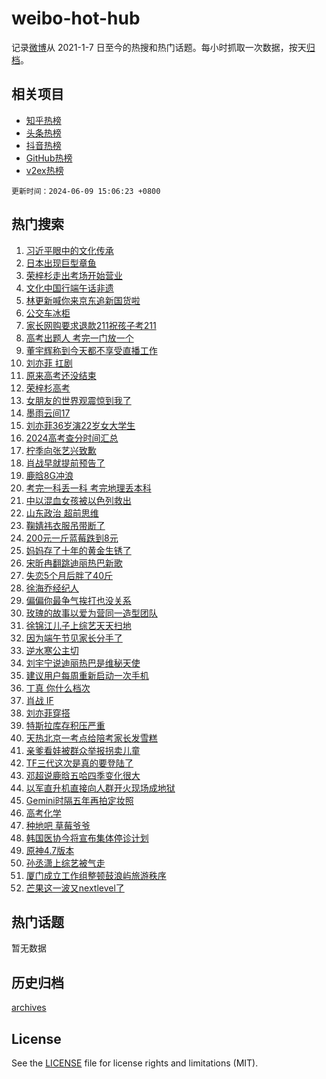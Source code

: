 # weibo-hot-hub

记录[微博](https://www.weibo.com)从 2021-1-7 日至今的热搜和热门话题。每小时抓取一次数据，按天[归档](archives)。

## 相关项目

- [知乎热榜](https://github.com/lonnyzhang423/zhihu-hot-hub)
- [头条热榜](https://github.com/lonnyzhang423/toutiao-hot-hub)
- [抖音热榜](https://github.com/lonnyzhang423/douyin-hot-hub)
- [GitHub热榜](https://github.com/lonnyzhang423/github-hot-hub)
- [v2ex热榜](https://github.com/lonnyzhang423/v2ex-hot-hub)


`更新时间：2024-06-09 15:06:23 +0800`

## 热门搜索

1. [习近平眼中的文化传承](https://m.weibo.cn/search?containerid=100103type%3D1%26t%3D10%26q%3D%23%E4%B9%A0%E8%BF%91%E5%B9%B3%E7%9C%BC%E4%B8%AD%E7%9A%84%E6%96%87%E5%8C%96%E4%BC%A0%E6%89%BF%23&stream_entry_id=51&isnewpage=1&extparam=seat%3D1%26filter_type%3Drealtimehot%26cate%3D10103%26q%3D%2523%25E4%25B9%25A0%25E8%25BF%2591%25E5%25B9%25B3%25E7%259C%25BC%25E4%25B8%25AD%25E7%259A%2584%25E6%2596%2587%25E5%258C%2596%25E4%25BC%25A0%25E6%2589%25BF%2523%26pos%3D0%26dgr%3D0%26stream_entry_id%3D51%26c_type%3D51%26display_time%3D1717916782%26pre_seqid%3D171791678213402281091)
1. [日本出现巨型章鱼](https://m.weibo.cn/search?containerid=100103type%3D1%26t%3D10%26q%3D%23%E6%97%A5%E6%9C%AC%E5%87%BA%E7%8E%B0%E5%B7%A8%E5%9E%8B%E7%AB%A0%E9%B1%BC%23&stream_entry_id=31&isnewpage=1&extparam=seat%3D1%26flag%3D2%26filter_type%3Drealtimehot%26lcate%3D5001%26c_type%3D31%26pos%3D0%26cate%3D5001%26q%3D%2523%25E6%2597%25A5%25E6%259C%25AC%25E5%2587%25BA%25E7%258E%25B0%25E5%25B7%25A8%25E5%259E%258B%25E7%25AB%25A0%25E9%25B1%25BC%2523%26dgr%3D0%26stream_entry_id%3D31%26band_rank%3D1%26realpos%3D1%26display_time%3D1717916782%26pre_seqid%3D171791678213402281091)
1. [荣梓杉走出考场开始营业](https://m.weibo.cn/search?containerid=100103type%3D1%26t%3D10%26q%3D%23%E8%8D%A3%E6%A2%93%E6%9D%89%E8%B5%B0%E5%87%BA%E8%80%83%E5%9C%BA%E5%BC%80%E5%A7%8B%E8%90%A5%E4%B8%9A%23&stream_entry_id=31&isnewpage=1&extparam=seat%3D1%26flag%3D1%26filter_type%3Drealtimehot%26lcate%3D5001%26c_type%3D31%26pos%3D1%26cate%3D5001%26q%3D%2523%25E8%258D%25A3%25E6%25A2%2593%25E6%259D%2589%25E8%25B5%25B0%25E5%2587%25BA%25E8%2580%2583%25E5%259C%25BA%25E5%25BC%2580%25E5%25A7%258B%25E8%2590%25A5%25E4%25B8%259A%2523%26dgr%3D0%26stream_entry_id%3D31%26band_rank%3D2%26realpos%3D2%26display_time%3D1717916782%26pre_seqid%3D171791678213402281091)
1. [文化中国行端午话非遗](https://m.weibo.cn/search?containerid=100103type%3D1%26t%3D10%26q%3D%23%E6%96%87%E5%8C%96%E4%B8%AD%E5%9B%BD%E8%A1%8C%E7%AB%AF%E5%8D%88%E8%AF%9D%E9%9D%9E%E9%81%97%23&stream_entry_id=31&isnewpage=1&extparam=seat%3D1%26flag%3D0%26filter_type%3Drealtimehot%26lcate%3D5001%26c_type%3D31%26pos%3D2%26cate%3D5001%26q%3D%2523%25E6%2596%2587%25E5%258C%2596%25E4%25B8%25AD%25E5%259B%25BD%25E8%25A1%258C%25E7%25AB%25AF%25E5%258D%2588%25E8%25AF%259D%25E9%259D%259E%25E9%2581%2597%2523%26dgr%3D0%26stream_entry_id%3D31%26band_rank%3D3%26realpos%3D3%26display_time%3D1717916782%26pre_seqid%3D171791678213402281091)
1. [林更新喊你来京东追新国货啦](https://m.weibo.cn/search?containerid=100103type%3D1%26t%3D10%26q%3D%23%E6%9E%97%E6%9B%B4%E6%96%B0%E5%96%8A%E4%BD%A0%E6%9D%A5%E4%BA%AC%E4%B8%9C%E8%BF%BD%E6%96%B0%E5%9B%BD%E8%B4%A7%E5%95%A6%23&stream_entry_id=31&isnewpage=1&extparam=seat%3D1%26is_ad_pos%3D1%26adid%3D241183%26lcate%3D5001%26c_type%3D31%26filter_type%3Drealtimehot%26stream_entry_id%3D31%26cate%3D5001%26q%3D%2523%25E6%259E%2597%25E6%259B%25B4%25E6%2596%25B0%25E5%2596%258A%25E4%25BD%25A0%25E6%259D%25A5%25E4%25BA%25AC%25E4%25B8%259C%25E8%25BF%25BD%25E6%2596%25B0%25E5%259B%25BD%25E8%25B4%25A7%25E5%2595%25A6%2523%26dgr%3D0%26topic_ad%3D1%26band_rank%3D4%26pos%3D3%26display_time%3D1717916782%26pre_seqid%3D171791678213402281091)
1. [公交车冰柜](https://m.weibo.cn/search?containerid=100103type%3D1%26t%3D10%26q%3D%23%E5%85%AC%E4%BA%A4%E8%BD%A6%E5%86%B0%E6%9F%9C%23&stream_entry_id=31&isnewpage=1&extparam=seat%3D1%26flag%3D1%26filter_type%3Drealtimehot%26lcate%3D5001%26c_type%3D31%26pos%3D4%26cate%3D5001%26q%3D%2523%25E5%2585%25AC%25E4%25BA%25A4%25E8%25BD%25A6%25E5%2586%25B0%25E6%259F%259C%2523%26dgr%3D0%26stream_entry_id%3D31%26band_rank%3D4%26realpos%3D4%26display_time%3D1717916782%26pre_seqid%3D171791678213402281091)
1. [家长网购要求退款211祝孩子考211](https://m.weibo.cn/search?containerid=100103type%3D1%26t%3D10%26q%3D%23%E5%AE%B6%E9%95%BF%E7%BD%91%E8%B4%AD%E8%A6%81%E6%B1%82%E9%80%80%E6%AC%BE211%E7%A5%9D%E5%AD%A9%E5%AD%90%E8%80%83211%23&stream_entry_id=31&isnewpage=1&extparam=seat%3D1%26flag%3D2%26filter_type%3Drealtimehot%26lcate%3D5001%26c_type%3D31%26pos%3D5%26cate%3D5001%26q%3D%2523%25E5%25AE%25B6%25E9%2595%25BF%25E7%25BD%2591%25E8%25B4%25AD%25E8%25A6%2581%25E6%25B1%2582%25E9%2580%2580%25E6%25AC%25BE211%25E7%25A5%259D%25E5%25AD%25A9%25E5%25AD%2590%25E8%2580%2583211%2523%26dgr%3D0%26stream_entry_id%3D31%26band_rank%3D5%26realpos%3D5%26display_time%3D1717916782%26pre_seqid%3D171791678213402281091)
1. [高考出题人 考完一门放一个](https://m.weibo.cn/search?containerid=100103type%3D1%26t%3D10%26q%3D%E9%AB%98%E8%80%83%E5%87%BA%E9%A2%98%E4%BA%BA+%E8%80%83%E5%AE%8C%E4%B8%80%E9%97%A8%E6%94%BE%E4%B8%80%E4%B8%AA&stream_entry_id=31&isnewpage=1&extparam=seat%3D1%26flag%3D1%26filter_type%3Drealtimehot%26lcate%3D5001%26c_type%3D31%26pos%3D6%26cate%3D5001%26q%3D%25E9%25AB%2598%25E8%2580%2583%25E5%2587%25BA%25E9%25A2%2598%25E4%25BA%25BA%2520%25E8%2580%2583%25E5%25AE%258C%25E4%25B8%2580%25E9%2597%25A8%25E6%2594%25BE%25E4%25B8%2580%25E4%25B8%25AA%26dgr%3D0%26stream_entry_id%3D31%26band_rank%3D6%26realpos%3D6%26display_time%3D1717916782%26pre_seqid%3D171791678213402281091)
1. [董宇辉称到今天都不享受直播工作](https://m.weibo.cn/search?containerid=100103type%3D1%26t%3D10%26q%3D%23%E8%91%A3%E5%AE%87%E8%BE%89%E7%A7%B0%E5%88%B0%E4%BB%8A%E5%A4%A9%E9%83%BD%E4%B8%8D%E4%BA%AB%E5%8F%97%E7%9B%B4%E6%92%AD%E5%B7%A5%E4%BD%9C%23&stream_entry_id=31&isnewpage=1&extparam=seat%3D1%26flag%3D1%26filter_type%3Drealtimehot%26lcate%3D5001%26c_type%3D31%26pos%3D7%26cate%3D5001%26q%3D%2523%25E8%2591%25A3%25E5%25AE%2587%25E8%25BE%2589%25E7%25A7%25B0%25E5%2588%25B0%25E4%25BB%258A%25E5%25A4%25A9%25E9%2583%25BD%25E4%25B8%258D%25E4%25BA%25AB%25E5%258F%2597%25E7%259B%25B4%25E6%2592%25AD%25E5%25B7%25A5%25E4%25BD%259C%2523%26dgr%3D0%26stream_entry_id%3D31%26band_rank%3D7%26realpos%3D7%26display_time%3D1717916782%26pre_seqid%3D171791678213402281091)
1. [刘亦菲 扛剧](https://m.weibo.cn/search?containerid=100103type%3D1%26t%3D10%26q%3D%E5%88%98%E4%BA%A6%E8%8F%B2+%E6%89%9B%E5%89%A7&stream_entry_id=31&isnewpage=1&extparam=seat%3D1%26flag%3D0%26filter_type%3Drealtimehot%26lcate%3D5001%26c_type%3D31%26pos%3D8%26cate%3D5001%26q%3D%25E5%2588%2598%25E4%25BA%25A6%25E8%258F%25B2%2520%25E6%2589%259B%25E5%2589%25A7%26dgr%3D0%26stream_entry_id%3D31%26band_rank%3D8%26realpos%3D8%26display_time%3D1717916782%26pre_seqid%3D171791678213402281091)
1. [原来高考还没结束](https://m.weibo.cn/search?containerid=100103type%3D1%26t%3D10%26q%3D%23%E5%8E%9F%E6%9D%A5%E9%AB%98%E8%80%83%E8%BF%98%E6%B2%A1%E7%BB%93%E6%9D%9F%23&stream_entry_id=31&isnewpage=1&extparam=seat%3D1%26flag%3D0%26filter_type%3Drealtimehot%26lcate%3D5001%26c_type%3D31%26pos%3D9%26cate%3D5001%26q%3D%2523%25E5%258E%259F%25E6%259D%25A5%25E9%25AB%2598%25E8%2580%2583%25E8%25BF%2598%25E6%25B2%25A1%25E7%25BB%2593%25E6%259D%259F%2523%26dgr%3D0%26stream_entry_id%3D31%26band_rank%3D9%26realpos%3D9%26display_time%3D1717916782%26pre_seqid%3D171791678213402281091)
1. [荣梓杉高考](https://m.weibo.cn/search?containerid=100103type%3D1%26t%3D10%26q%3D%E8%8D%A3%E6%A2%93%E6%9D%89%E9%AB%98%E8%80%83&stream_entry_id=31&isnewpage=1&extparam=seat%3D1%26flag%3D1%26filter_type%3Drealtimehot%26lcate%3D5001%26c_type%3D31%26pos%3D10%26cate%3D5001%26q%3D%25E8%258D%25A3%25E6%25A2%2593%25E6%259D%2589%25E9%25AB%2598%25E8%2580%2583%26dgr%3D0%26stream_entry_id%3D31%26band_rank%3D10%26realpos%3D10%26display_time%3D1717916782%26pre_seqid%3D171791678213402281091)
1. [女朋友的世界观震惊到我了](https://m.weibo.cn/search?containerid=100103type%3D1%26t%3D10%26q%3D%E5%A5%B3%E6%9C%8B%E5%8F%8B%E7%9A%84%E4%B8%96%E7%95%8C%E8%A7%82%E9%9C%87%E6%83%8A%E5%88%B0%E6%88%91%E4%BA%86&stream_entry_id=31&isnewpage=1&extparam=seat%3D1%26flag%3D0%26filter_type%3Drealtimehot%26lcate%3D5001%26c_type%3D31%26pos%3D11%26cate%3D5001%26q%3D%25E5%25A5%25B3%25E6%259C%258B%25E5%258F%258B%25E7%259A%2584%25E4%25B8%2596%25E7%2595%258C%25E8%25A7%2582%25E9%259C%2587%25E6%2583%258A%25E5%2588%25B0%25E6%2588%2591%25E4%25BA%2586%26dgr%3D0%26stream_entry_id%3D31%26band_rank%3D11%26realpos%3D11%26display_time%3D1717916782%26pre_seqid%3D171791678213402281091)
1. [墨雨云间17](https://m.weibo.cn/search?containerid=100103type%3D1%26t%3D10%26q%3D%E5%A2%A8%E9%9B%A8%E4%BA%91%E9%97%B417&stream_entry_id=31&isnewpage=1&extparam=seat%3D1%26flag%3D2%26filter_type%3Drealtimehot%26lcate%3D5001%26c_type%3D31%26pos%3D12%26cate%3D5001%26q%3D%25E5%25A2%25A8%25E9%259B%25A8%25E4%25BA%2591%25E9%2597%25B417%26dgr%3D0%26stream_entry_id%3D31%26band_rank%3D12%26realpos%3D12%26display_time%3D1717916782%26pre_seqid%3D171791678213402281091)
1. [刘亦菲36岁演22岁女大学生](https://m.weibo.cn/search?containerid=100103type%3D1%26t%3D10%26q%3D%23%E5%88%98%E4%BA%A6%E8%8F%B236%E5%B2%81%E6%BC%9422%E5%B2%81%E5%A5%B3%E5%A4%A7%E5%AD%A6%E7%94%9F%23&stream_entry_id=31&isnewpage=1&extparam=seat%3D1%26flag%3D2%26filter_type%3Drealtimehot%26lcate%3D5001%26c_type%3D31%26pos%3D13%26cate%3D5001%26q%3D%2523%25E5%2588%2598%25E4%25BA%25A6%25E8%258F%25B236%25E5%25B2%2581%25E6%25BC%259422%25E5%25B2%2581%25E5%25A5%25B3%25E5%25A4%25A7%25E5%25AD%25A6%25E7%2594%259F%2523%26dgr%3D0%26stream_entry_id%3D31%26band_rank%3D13%26realpos%3D13%26display_time%3D1717916782%26pre_seqid%3D171791678213402281091)
1. [2024高考查分时间汇总](https://m.weibo.cn/search?containerid=100103type%3D1%26t%3D10%26q%3D%232024%E9%AB%98%E8%80%83%E6%9F%A5%E5%88%86%E6%97%B6%E9%97%B4%E6%B1%87%E6%80%BB%23&stream_entry_id=31&isnewpage=1&extparam=seat%3D1%26flag%3D1%26filter_type%3Drealtimehot%26lcate%3D5001%26c_type%3D31%26pos%3D14%26cate%3D5001%26q%3D%25232024%25E9%25AB%2598%25E8%2580%2583%25E6%259F%25A5%25E5%2588%2586%25E6%2597%25B6%25E9%2597%25B4%25E6%25B1%2587%25E6%2580%25BB%2523%26dgr%3D0%26stream_entry_id%3D31%26band_rank%3D14%26realpos%3D14%26display_time%3D1717916782%26pre_seqid%3D171791678213402281091)
1. [柠季向张艺兴致歉](https://m.weibo.cn/search?containerid=100103type%3D1%26t%3D10%26q%3D%23%E6%9F%A0%E5%AD%A3%E5%90%91%E5%BC%A0%E8%89%BA%E5%85%B4%E8%87%B4%E6%AD%89%23&stream_entry_id=31&isnewpage=1&extparam=seat%3D1%26flag%3D1%26filter_type%3Drealtimehot%26lcate%3D5001%26c_type%3D31%26pos%3D15%26cate%3D5001%26q%3D%2523%25E6%259F%25A0%25E5%25AD%25A3%25E5%2590%2591%25E5%25BC%25A0%25E8%2589%25BA%25E5%2585%25B4%25E8%2587%25B4%25E6%25AD%2589%2523%26dgr%3D0%26stream_entry_id%3D31%26band_rank%3D15%26realpos%3D15%26display_time%3D1717916782%26pre_seqid%3D171791678213402281091)
1. [肖战早就提前预告了](https://m.weibo.cn/search?containerid=100103type%3D1%26t%3D10%26q%3D%23%E8%82%96%E6%88%98%E6%97%A9%E5%B0%B1%E6%8F%90%E5%89%8D%E9%A2%84%E5%91%8A%E4%BA%86%23&stream_entry_id=31&isnewpage=1&extparam=seat%3D1%26flag%3D1%26filter_type%3Drealtimehot%26lcate%3D5001%26c_type%3D31%26pos%3D16%26cate%3D5001%26q%3D%2523%25E8%2582%2596%25E6%2588%2598%25E6%2597%25A9%25E5%25B0%25B1%25E6%258F%2590%25E5%2589%258D%25E9%25A2%2584%25E5%2591%258A%25E4%25BA%2586%2523%26dgr%3D0%26stream_entry_id%3D31%26band_rank%3D16%26realpos%3D16%26display_time%3D1717916782%26pre_seqid%3D171791678213402281091)
1. [鹿晗8G冲浪](https://m.weibo.cn/search?containerid=100103type%3D1%26t%3D10%26q%3D%23%E9%B9%BF%E6%99%978G%E5%86%B2%E6%B5%AA%23&stream_entry_id=31&isnewpage=1&extparam=seat%3D1%26flag%3D1%26filter_type%3Drealtimehot%26lcate%3D5001%26c_type%3D31%26pos%3D17%26cate%3D5001%26q%3D%2523%25E9%25B9%25BF%25E6%2599%25978G%25E5%2586%25B2%25E6%25B5%25AA%2523%26dgr%3D0%26stream_entry_id%3D31%26band_rank%3D17%26realpos%3D17%26display_time%3D1717916782%26pre_seqid%3D171791678213402281091)
1. [考完一科丢一科 考完地理丢本科](https://m.weibo.cn/search?containerid=100103type%3D1%26t%3D10%26q%3D%E8%80%83%E5%AE%8C%E4%B8%80%E7%A7%91%E4%B8%A2%E4%B8%80%E7%A7%91+%E8%80%83%E5%AE%8C%E5%9C%B0%E7%90%86%E4%B8%A2%E6%9C%AC%E7%A7%91&stream_entry_id=31&isnewpage=1&extparam=seat%3D1%26flag%3D1%26filter_type%3Drealtimehot%26lcate%3D5001%26c_type%3D31%26pos%3D18%26cate%3D5001%26q%3D%25E8%2580%2583%25E5%25AE%258C%25E4%25B8%2580%25E7%25A7%2591%25E4%25B8%25A2%25E4%25B8%2580%25E7%25A7%2591%2520%25E8%2580%2583%25E5%25AE%258C%25E5%259C%25B0%25E7%2590%2586%25E4%25B8%25A2%25E6%259C%25AC%25E7%25A7%2591%26dgr%3D0%26stream_entry_id%3D31%26band_rank%3D18%26realpos%3D18%26display_time%3D1717916782%26pre_seqid%3D171791678213402281091)
1. [中以混血女孩被以色列救出](https://m.weibo.cn/search?containerid=100103type%3D1%26t%3D10%26q%3D%23%E4%B8%AD%E4%BB%A5%E6%B7%B7%E8%A1%80%E5%A5%B3%E5%AD%A9%E8%A2%AB%E4%BB%A5%E8%89%B2%E5%88%97%E6%95%91%E5%87%BA%23&stream_entry_id=31&isnewpage=1&extparam=seat%3D1%26flag%3D0%26filter_type%3Drealtimehot%26lcate%3D5001%26c_type%3D31%26pos%3D19%26cate%3D5001%26q%3D%2523%25E4%25B8%25AD%25E4%25BB%25A5%25E6%25B7%25B7%25E8%25A1%2580%25E5%25A5%25B3%25E5%25AD%25A9%25E8%25A2%25AB%25E4%25BB%25A5%25E8%2589%25B2%25E5%2588%2597%25E6%2595%2591%25E5%2587%25BA%2523%26dgr%3D0%26stream_entry_id%3D31%26band_rank%3D19%26realpos%3D19%26display_time%3D1717916782%26pre_seqid%3D171791678213402281091)
1. [山东政治 超前思维](https://m.weibo.cn/search?containerid=100103type%3D1%26t%3D10%26q%3D%E5%B1%B1%E4%B8%9C%E6%94%BF%E6%B2%BB+%E8%B6%85%E5%89%8D%E6%80%9D%E7%BB%B4&stream_entry_id=31&isnewpage=1&extparam=seat%3D1%26flag%3D1%26filter_type%3Drealtimehot%26lcate%3D5001%26c_type%3D31%26pos%3D20%26cate%3D5001%26q%3D%25E5%25B1%25B1%25E4%25B8%259C%25E6%2594%25BF%25E6%25B2%25BB%2520%25E8%25B6%2585%25E5%2589%258D%25E6%2580%259D%25E7%25BB%25B4%26dgr%3D0%26stream_entry_id%3D31%26band_rank%3D20%26realpos%3D20%26display_time%3D1717916782%26pre_seqid%3D171791678213402281091)
1. [鞠婧祎衣服吊带断了](https://m.weibo.cn/search?containerid=100103type%3D1%26t%3D10%26q%3D%23%E9%9E%A0%E5%A9%A7%E7%A5%8E%E8%A1%A3%E6%9C%8D%E5%90%8A%E5%B8%A6%E6%96%AD%E4%BA%86%23&stream_entry_id=31&isnewpage=1&extparam=seat%3D1%26flag%3D2%26filter_type%3Drealtimehot%26lcate%3D5001%26c_type%3D31%26pos%3D21%26cate%3D5001%26q%3D%2523%25E9%259E%25A0%25E5%25A9%25A7%25E7%25A5%258E%25E8%25A1%25A3%25E6%259C%258D%25E5%2590%258A%25E5%25B8%25A6%25E6%2596%25AD%25E4%25BA%2586%2523%26dgr%3D0%26stream_entry_id%3D31%26band_rank%3D21%26realpos%3D21%26display_time%3D1717916782%26pre_seqid%3D171791678213402281091)
1. [200元一斤蓝莓跌到8元](https://m.weibo.cn/search?containerid=100103type%3D1%26t%3D10%26q%3D%23200%E5%85%83%E4%B8%80%E6%96%A4%E8%93%9D%E8%8E%93%E8%B7%8C%E5%88%B08%E5%85%83%23&stream_entry_id=31&isnewpage=1&extparam=seat%3D1%26flag%3D1%26filter_type%3Drealtimehot%26lcate%3D5001%26c_type%3D31%26pos%3D22%26cate%3D5001%26q%3D%2523200%25E5%2585%2583%25E4%25B8%2580%25E6%2596%25A4%25E8%2593%259D%25E8%258E%2593%25E8%25B7%258C%25E5%2588%25B08%25E5%2585%2583%2523%26dgr%3D0%26stream_entry_id%3D31%26band_rank%3D22%26realpos%3D22%26display_time%3D1717916782%26pre_seqid%3D171791678213402281091)
1. [妈妈存了十年的黄金生锈了](https://m.weibo.cn/search?containerid=100103type%3D1%26t%3D10%26q%3D%23%E5%A6%88%E5%A6%88%E5%AD%98%E4%BA%86%E5%8D%81%E5%B9%B4%E7%9A%84%E9%BB%84%E9%87%91%E7%94%9F%E9%94%88%E4%BA%86%23&stream_entry_id=31&isnewpage=1&extparam=seat%3D1%26flag%3D2%26filter_type%3Drealtimehot%26lcate%3D5001%26c_type%3D31%26pos%3D23%26cate%3D5001%26q%3D%2523%25E5%25A6%2588%25E5%25A6%2588%25E5%25AD%2598%25E4%25BA%2586%25E5%258D%2581%25E5%25B9%25B4%25E7%259A%2584%25E9%25BB%2584%25E9%2587%2591%25E7%2594%259F%25E9%2594%2588%25E4%25BA%2586%2523%26dgr%3D0%26stream_entry_id%3D31%26band_rank%3D23%26realpos%3D23%26display_time%3D1717916782%26pre_seqid%3D171791678213402281091)
1. [宋昕冉翻跳迪丽热巴新歌](https://m.weibo.cn/search?containerid=100103type%3D1%26t%3D10%26q%3D%E5%AE%8B%E6%98%95%E5%86%89%E7%BF%BB%E8%B7%B3%E8%BF%AA%E4%B8%BD%E7%83%AD%E5%B7%B4%E6%96%B0%E6%AD%8C&stream_entry_id=31&isnewpage=1&extparam=seat%3D1%26flag%3D0%26filter_type%3Drealtimehot%26lcate%3D5001%26c_type%3D31%26pos%3D24%26cate%3D5001%26q%3D%25E5%25AE%258B%25E6%2598%2595%25E5%2586%2589%25E7%25BF%25BB%25E8%25B7%25B3%25E8%25BF%25AA%25E4%25B8%25BD%25E7%2583%25AD%25E5%25B7%25B4%25E6%2596%25B0%25E6%25AD%258C%26dgr%3D0%26stream_entry_id%3D31%26band_rank%3D24%26realpos%3D24%26display_time%3D1717916782%26pre_seqid%3D171791678213402281091)
1. [失恋5个月后胖了40斤](https://m.weibo.cn/search?containerid=100103type%3D1%26t%3D10%26q%3D%23%E5%A4%B1%E6%81%8B5%E4%B8%AA%E6%9C%88%E5%90%8E%E8%83%96%E4%BA%8640%E6%96%A4%23&stream_entry_id=31&isnewpage=1&extparam=seat%3D1%26flag%3D0%26filter_type%3Drealtimehot%26lcate%3D5001%26c_type%3D31%26pos%3D25%26cate%3D5001%26q%3D%2523%25E5%25A4%25B1%25E6%2581%258B5%25E4%25B8%25AA%25E6%259C%2588%25E5%2590%258E%25E8%2583%2596%25E4%25BA%258640%25E6%2596%25A4%2523%26dgr%3D0%26stream_entry_id%3D31%26band_rank%3D25%26realpos%3D25%26display_time%3D1717916782%26pre_seqid%3D171791678213402281091)
1. [徐海乔经纪人](https://m.weibo.cn/search?containerid=100103type%3D1%26t%3D10%26q%3D%E5%BE%90%E6%B5%B7%E4%B9%94%E7%BB%8F%E7%BA%AA%E4%BA%BA&stream_entry_id=31&isnewpage=1&extparam=seat%3D1%26flag%3D0%26filter_type%3Drealtimehot%26lcate%3D5001%26c_type%3D31%26pos%3D26%26cate%3D5001%26q%3D%25E5%25BE%2590%25E6%25B5%25B7%25E4%25B9%2594%25E7%25BB%258F%25E7%25BA%25AA%25E4%25BA%25BA%26dgr%3D0%26stream_entry_id%3D31%26band_rank%3D26%26realpos%3D26%26display_time%3D1717916782%26pre_seqid%3D171791678213402281091)
1. [偏偏你最争气挨打也没关系](https://m.weibo.cn/search?containerid=100103type%3D1%26t%3D10%26q%3D%23%E5%81%8F%E5%81%8F%E4%BD%A0%E6%9C%80%E4%BA%89%E6%B0%94%E6%8C%A8%E6%89%93%E4%B9%9F%E6%B2%A1%E5%85%B3%E7%B3%BB%23&stream_entry_id=31&isnewpage=1&extparam=seat%3D1%26flag%3D1%26filter_type%3Drealtimehot%26lcate%3D5001%26c_type%3D31%26pos%3D27%26cate%3D5001%26q%3D%2523%25E5%2581%258F%25E5%2581%258F%25E4%25BD%25A0%25E6%259C%2580%25E4%25BA%2589%25E6%25B0%2594%25E6%258C%25A8%25E6%2589%2593%25E4%25B9%259F%25E6%25B2%25A1%25E5%2585%25B3%25E7%25B3%25BB%2523%26dgr%3D0%26stream_entry_id%3D31%26band_rank%3D27%26realpos%3D27%26display_time%3D1717916782%26pre_seqid%3D171791678213402281091)
1. [玫瑰的故事以爱为营同一造型团队](https://m.weibo.cn/search?containerid=100103type%3D1%26t%3D10%26q%3D%23%E7%8E%AB%E7%91%B0%E7%9A%84%E6%95%85%E4%BA%8B%E4%BB%A5%E7%88%B1%E4%B8%BA%E8%90%A5%E5%90%8C%E4%B8%80%E9%80%A0%E5%9E%8B%E5%9B%A2%E9%98%9F%23&stream_entry_id=31&isnewpage=1&extparam=seat%3D1%26flag%3D1%26filter_type%3Drealtimehot%26lcate%3D5001%26c_type%3D31%26pos%3D28%26cate%3D5001%26q%3D%2523%25E7%258E%25AB%25E7%2591%25B0%25E7%259A%2584%25E6%2595%2585%25E4%25BA%258B%25E4%25BB%25A5%25E7%2588%25B1%25E4%25B8%25BA%25E8%2590%25A5%25E5%2590%258C%25E4%25B8%2580%25E9%2580%25A0%25E5%259E%258B%25E5%259B%25A2%25E9%2598%259F%2523%26dgr%3D0%26stream_entry_id%3D31%26band_rank%3D28%26realpos%3D28%26display_time%3D1717916782%26pre_seqid%3D171791678213402281091)
1. [徐锦江儿子上综艺天天扫地](https://m.weibo.cn/search?containerid=100103type%3D1%26t%3D10%26q%3D%23%E5%BE%90%E9%94%A6%E6%B1%9F%E5%84%BF%E5%AD%90%E4%B8%8A%E7%BB%BC%E8%89%BA%E5%A4%A9%E5%A4%A9%E6%89%AB%E5%9C%B0%23&stream_entry_id=31&isnewpage=1&extparam=seat%3D1%26flag%3D1%26filter_type%3Drealtimehot%26lcate%3D5001%26c_type%3D31%26pos%3D29%26cate%3D5001%26q%3D%2523%25E5%25BE%2590%25E9%2594%25A6%25E6%25B1%259F%25E5%2584%25BF%25E5%25AD%2590%25E4%25B8%258A%25E7%25BB%25BC%25E8%2589%25BA%25E5%25A4%25A9%25E5%25A4%25A9%25E6%2589%25AB%25E5%259C%25B0%2523%26dgr%3D0%26stream_entry_id%3D31%26band_rank%3D29%26realpos%3D29%26display_time%3D1717916782%26pre_seqid%3D171791678213402281091)
1. [因为端午节见家长分手了](https://m.weibo.cn/search?containerid=100103type%3D1%26t%3D10%26q%3D%23%E5%9B%A0%E4%B8%BA%E7%AB%AF%E5%8D%88%E8%8A%82%E8%A7%81%E5%AE%B6%E9%95%BF%E5%88%86%E6%89%8B%E4%BA%86%23&stream_entry_id=31&isnewpage=1&extparam=seat%3D1%26flag%3D0%26filter_type%3Drealtimehot%26lcate%3D5001%26c_type%3D31%26pos%3D30%26cate%3D5001%26q%3D%2523%25E5%259B%25A0%25E4%25B8%25BA%25E7%25AB%25AF%25E5%258D%2588%25E8%258A%2582%25E8%25A7%2581%25E5%25AE%25B6%25E9%2595%25BF%25E5%2588%2586%25E6%2589%258B%25E4%25BA%2586%2523%26dgr%3D0%26stream_entry_id%3D31%26band_rank%3D30%26realpos%3D30%26display_time%3D1717916782%26pre_seqid%3D171791678213402281091)
1. [逆水寒公主切](https://m.weibo.cn/search?containerid=100103type%3D1%26t%3D10%26q%3D%23%E9%80%86%E6%B0%B4%E5%AF%92%E5%85%AC%E4%B8%BB%E5%88%87%23&stream_entry_id=31&isnewpage=1&extparam=seat%3D1%26flag%3D1%26filter_type%3Drealtimehot%26lcate%3D5001%26c_type%3D31%26pos%3D31%26cate%3D5001%26q%3D%2523%25E9%2580%2586%25E6%25B0%25B4%25E5%25AF%2592%25E5%2585%25AC%25E4%25B8%25BB%25E5%2588%2587%2523%26dgr%3D0%26stream_entry_id%3D31%26band_rank%3D31%26realpos%3D31%26display_time%3D1717916782%26pre_seqid%3D171791678213402281091)
1. [刘宇宁说迪丽热巴是维秘天使](https://m.weibo.cn/search?containerid=100103type%3D1%26t%3D10%26q%3D%23%E5%88%98%E5%AE%87%E5%AE%81%E8%AF%B4%E8%BF%AA%E4%B8%BD%E7%83%AD%E5%B7%B4%E6%98%AF%E7%BB%B4%E7%A7%98%E5%A4%A9%E4%BD%BF%23&stream_entry_id=31&isnewpage=1&extparam=seat%3D1%26flag%3D1%26filter_type%3Drealtimehot%26lcate%3D5001%26c_type%3D31%26pos%3D32%26cate%3D5001%26q%3D%2523%25E5%2588%2598%25E5%25AE%2587%25E5%25AE%2581%25E8%25AF%25B4%25E8%25BF%25AA%25E4%25B8%25BD%25E7%2583%25AD%25E5%25B7%25B4%25E6%2598%25AF%25E7%25BB%25B4%25E7%25A7%2598%25E5%25A4%25A9%25E4%25BD%25BF%2523%26dgr%3D0%26stream_entry_id%3D31%26band_rank%3D32%26realpos%3D32%26display_time%3D1717916782%26pre_seqid%3D171791678213402281091)
1. [建议用户每周重新启动一次手机](https://m.weibo.cn/search?containerid=100103type%3D1%26t%3D10%26q%3D%23%E5%BB%BA%E8%AE%AE%E7%94%A8%E6%88%B7%E6%AF%8F%E5%91%A8%E9%87%8D%E6%96%B0%E5%90%AF%E5%8A%A8%E4%B8%80%E6%AC%A1%E6%89%8B%E6%9C%BA%23&stream_entry_id=31&isnewpage=1&extparam=seat%3D1%26flag%3D1%26filter_type%3Drealtimehot%26lcate%3D5001%26c_type%3D31%26pos%3D33%26cate%3D5001%26q%3D%2523%25E5%25BB%25BA%25E8%25AE%25AE%25E7%2594%25A8%25E6%2588%25B7%25E6%25AF%258F%25E5%2591%25A8%25E9%2587%258D%25E6%2596%25B0%25E5%2590%25AF%25E5%258A%25A8%25E4%25B8%2580%25E6%25AC%25A1%25E6%2589%258B%25E6%259C%25BA%2523%26dgr%3D0%26stream_entry_id%3D31%26band_rank%3D33%26realpos%3D33%26display_time%3D1717916782%26pre_seqid%3D171791678213402281091)
1. [丁真 你什么档次](https://m.weibo.cn/search?containerid=100103type%3D1%26t%3D10%26q%3D%E4%B8%81%E7%9C%9F+%E4%BD%A0%E4%BB%80%E4%B9%88%E6%A1%A3%E6%AC%A1&stream_entry_id=31&isnewpage=1&extparam=seat%3D1%26flag%3D1%26filter_type%3Drealtimehot%26lcate%3D5001%26c_type%3D31%26pos%3D34%26cate%3D5001%26q%3D%25E4%25B8%2581%25E7%259C%259F%2520%25E4%25BD%25A0%25E4%25BB%2580%25E4%25B9%2588%25E6%25A1%25A3%25E6%25AC%25A1%26dgr%3D0%26stream_entry_id%3D31%26band_rank%3D34%26realpos%3D34%26display_time%3D1717916782%26pre_seqid%3D171791678213402281091)
1. [肖战 IF](https://m.weibo.cn/search?containerid=100103type%3D1%26t%3D10%26q%3D%E8%82%96%E6%88%98+IF&stream_entry_id=31&isnewpage=1&extparam=seat%3D1%26flag%3D0%26filter_type%3Drealtimehot%26lcate%3D5001%26c_type%3D31%26pos%3D35%26cate%3D5001%26q%3D%25E8%2582%2596%25E6%2588%2598%2520IF%26dgr%3D0%26stream_entry_id%3D31%26band_rank%3D35%26realpos%3D35%26display_time%3D1717916782%26pre_seqid%3D171791678213402281091)
1. [刘亦菲穿搭](https://m.weibo.cn/search?containerid=100103type%3D1%26t%3D10%26q%3D%E5%88%98%E4%BA%A6%E8%8F%B2%E7%A9%BF%E6%90%AD&stream_entry_id=31&isnewpage=1&extparam=seat%3D1%26flag%3D1%26filter_type%3Drealtimehot%26lcate%3D5001%26c_type%3D31%26pos%3D36%26cate%3D5001%26q%3D%25E5%2588%2598%25E4%25BA%25A6%25E8%258F%25B2%25E7%25A9%25BF%25E6%2590%25AD%26dgr%3D0%26stream_entry_id%3D31%26band_rank%3D36%26realpos%3D36%26display_time%3D1717916782%26pre_seqid%3D171791678213402281091)
1. [特斯拉库存积压严重](https://m.weibo.cn/search?containerid=100103type%3D1%26t%3D10%26q%3D%23%E7%89%B9%E6%96%AF%E6%8B%89%E5%BA%93%E5%AD%98%E7%A7%AF%E5%8E%8B%E4%B8%A5%E9%87%8D%23&stream_entry_id=31&isnewpage=1&extparam=seat%3D1%26flag%3D1%26filter_type%3Drealtimehot%26lcate%3D5001%26c_type%3D31%26pos%3D37%26cate%3D5001%26q%3D%2523%25E7%2589%25B9%25E6%2596%25AF%25E6%258B%2589%25E5%25BA%2593%25E5%25AD%2598%25E7%25A7%25AF%25E5%258E%258B%25E4%25B8%25A5%25E9%2587%258D%2523%26dgr%3D0%26stream_entry_id%3D31%26band_rank%3D37%26realpos%3D37%26display_time%3D1717916782%26pre_seqid%3D171791678213402281091)
1. [天热北京一考点给陪考家长发雪糕](https://m.weibo.cn/search?containerid=100103type%3D1%26t%3D10%26q%3D%23%E5%A4%A9%E7%83%AD%E5%8C%97%E4%BA%AC%E4%B8%80%E8%80%83%E7%82%B9%E7%BB%99%E9%99%AA%E8%80%83%E5%AE%B6%E9%95%BF%E5%8F%91%E9%9B%AA%E7%B3%95%23&stream_entry_id=31&isnewpage=1&extparam=seat%3D1%26flag%3D32768%26filter_type%3Drealtimehot%26lcate%3D5001%26c_type%3D31%26pos%3D38%26cate%3D5001%26q%3D%2523%25E5%25A4%25A9%25E7%2583%25AD%25E5%258C%2597%25E4%25BA%25AC%25E4%25B8%2580%25E8%2580%2583%25E7%2582%25B9%25E7%25BB%2599%25E9%2599%25AA%25E8%2580%2583%25E5%25AE%25B6%25E9%2595%25BF%25E5%258F%2591%25E9%259B%25AA%25E7%25B3%2595%2523%26dgr%3D0%26stream_entry_id%3D31%26band_rank%3D38%26realpos%3D38%26display_time%3D1717916782%26pre_seqid%3D171791678213402281091)
1. [亲爹看娃被群众举报拐卖儿童](https://m.weibo.cn/search?containerid=100103type%3D1%26t%3D10%26q%3D%23%E4%BA%B2%E7%88%B9%E7%9C%8B%E5%A8%83%E8%A2%AB%E7%BE%A4%E4%BC%97%E4%B8%BE%E6%8A%A5%E6%8B%90%E5%8D%96%E5%84%BF%E7%AB%A5%23&stream_entry_id=31&isnewpage=1&extparam=seat%3D1%26flag%3D1%26filter_type%3Drealtimehot%26lcate%3D5001%26c_type%3D31%26pos%3D39%26cate%3D5001%26q%3D%2523%25E4%25BA%25B2%25E7%2588%25B9%25E7%259C%258B%25E5%25A8%2583%25E8%25A2%25AB%25E7%25BE%25A4%25E4%25BC%2597%25E4%25B8%25BE%25E6%258A%25A5%25E6%258B%2590%25E5%258D%2596%25E5%2584%25BF%25E7%25AB%25A5%2523%26dgr%3D0%26stream_entry_id%3D31%26band_rank%3D39%26realpos%3D39%26display_time%3D1717916782%26pre_seqid%3D171791678213402281091)
1. [TF三代这次是真的要登陆了](https://m.weibo.cn/search?containerid=100103type%3D1%26t%3D10%26q%3D%23TF%E4%B8%89%E4%BB%A3%E8%BF%99%E6%AC%A1%E6%98%AF%E7%9C%9F%E7%9A%84%E8%A6%81%E7%99%BB%E9%99%86%E4%BA%86%23&stream_entry_id=31&isnewpage=1&extparam=seat%3D1%26flag%3D1%26filter_type%3Drealtimehot%26lcate%3D5001%26c_type%3D31%26pos%3D40%26cate%3D5001%26q%3D%2523TF%25E4%25B8%2589%25E4%25BB%25A3%25E8%25BF%2599%25E6%25AC%25A1%25E6%2598%25AF%25E7%259C%259F%25E7%259A%2584%25E8%25A6%2581%25E7%2599%25BB%25E9%2599%2586%25E4%25BA%2586%2523%26dgr%3D0%26stream_entry_id%3D31%26band_rank%3D40%26realpos%3D40%26display_time%3D1717916782%26pre_seqid%3D171791678213402281091)
1. [邓超说鹿晗五哈四季变化很大](https://m.weibo.cn/search?containerid=100103type%3D1%26t%3D10%26q%3D%23%E9%82%93%E8%B6%85%E8%AF%B4%E9%B9%BF%E6%99%97%E4%BA%94%E5%93%88%E5%9B%9B%E5%AD%A3%E5%8F%98%E5%8C%96%E5%BE%88%E5%A4%A7%23&stream_entry_id=31&isnewpage=1&extparam=seat%3D1%26flag%3D1%26filter_type%3Drealtimehot%26lcate%3D5001%26c_type%3D31%26pos%3D41%26cate%3D5001%26q%3D%2523%25E9%2582%2593%25E8%25B6%2585%25E8%25AF%25B4%25E9%25B9%25BF%25E6%2599%2597%25E4%25BA%2594%25E5%2593%2588%25E5%259B%259B%25E5%25AD%25A3%25E5%258F%2598%25E5%258C%2596%25E5%25BE%2588%25E5%25A4%25A7%2523%26dgr%3D0%26stream_entry_id%3D31%26band_rank%3D41%26realpos%3D41%26display_time%3D1717916782%26pre_seqid%3D171791678213402281091)
1. [以军直升机直接向人群开火现场成地狱](https://m.weibo.cn/search?containerid=100103type%3D1%26t%3D10%26q%3D%23%E4%BB%A5%E5%86%9B%E7%9B%B4%E5%8D%87%E6%9C%BA%E7%9B%B4%E6%8E%A5%E5%90%91%E4%BA%BA%E7%BE%A4%E5%BC%80%E7%81%AB%E7%8E%B0%E5%9C%BA%E6%88%90%E5%9C%B0%E7%8B%B1%23&stream_entry_id=31&isnewpage=1&extparam=seat%3D1%26flag%3D1%26filter_type%3Drealtimehot%26lcate%3D5001%26c_type%3D31%26pos%3D42%26cate%3D5001%26q%3D%2523%25E4%25BB%25A5%25E5%2586%259B%25E7%259B%25B4%25E5%258D%2587%25E6%259C%25BA%25E7%259B%25B4%25E6%258E%25A5%25E5%2590%2591%25E4%25BA%25BA%25E7%25BE%25A4%25E5%25BC%2580%25E7%2581%25AB%25E7%258E%25B0%25E5%259C%25BA%25E6%2588%2590%25E5%259C%25B0%25E7%258B%25B1%2523%26dgr%3D0%26stream_entry_id%3D31%26band_rank%3D42%26realpos%3D42%26display_time%3D1717916782%26pre_seqid%3D171791678213402281091)
1. [Gemini时隔五年再拍定妆照](https://m.weibo.cn/search?containerid=100103type%3D1%26t%3D10%26q%3D%23Gemini%E6%97%B6%E9%9A%94%E4%BA%94%E5%B9%B4%E5%86%8D%E6%8B%8D%E5%AE%9A%E5%A6%86%E7%85%A7%23&stream_entry_id=31&isnewpage=1&extparam=seat%3D1%26flag%3D1%26filter_type%3Drealtimehot%26lcate%3D5001%26c_type%3D31%26pos%3D43%26cate%3D5001%26q%3D%2523Gemini%25E6%2597%25B6%25E9%259A%2594%25E4%25BA%2594%25E5%25B9%25B4%25E5%2586%258D%25E6%258B%258D%25E5%25AE%259A%25E5%25A6%2586%25E7%2585%25A7%2523%26dgr%3D0%26stream_entry_id%3D31%26band_rank%3D43%26realpos%3D43%26display_time%3D1717916782%26pre_seqid%3D171791678213402281091)
1. [高考化学](https://m.weibo.cn/search?containerid=100103type%3D1%26t%3D10%26q%3D%E9%AB%98%E8%80%83%E5%8C%96%E5%AD%A6&stream_entry_id=31&isnewpage=1&extparam=seat%3D1%26flag%3D0%26filter_type%3Drealtimehot%26lcate%3D5001%26c_type%3D31%26pos%3D44%26cate%3D5001%26q%3D%25E9%25AB%2598%25E8%2580%2583%25E5%258C%2596%25E5%25AD%25A6%26dgr%3D0%26stream_entry_id%3D31%26band_rank%3D44%26realpos%3D44%26display_time%3D1717916782%26pre_seqid%3D171791678213402281091)
1. [种地吧 草莓爷爷](https://m.weibo.cn/search?containerid=100103type%3D1%26t%3D10%26q%3D%E7%A7%8D%E5%9C%B0%E5%90%A7+%E8%8D%89%E8%8E%93%E7%88%B7%E7%88%B7&stream_entry_id=31&isnewpage=1&extparam=seat%3D1%26flag%3D0%26filter_type%3Drealtimehot%26lcate%3D5001%26c_type%3D31%26pos%3D45%26cate%3D5001%26q%3D%25E7%25A7%258D%25E5%259C%25B0%25E5%2590%25A7%2520%25E8%258D%2589%25E8%258E%2593%25E7%2588%25B7%25E7%2588%25B7%26dgr%3D0%26stream_entry_id%3D31%26band_rank%3D45%26realpos%3D45%26display_time%3D1717916782%26pre_seqid%3D171791678213402281091)
1. [韩国医协今将宣布集体停诊计划](https://m.weibo.cn/search?containerid=100103type%3D1%26t%3D10%26q%3D%23%E9%9F%A9%E5%9B%BD%E5%8C%BB%E5%8D%8F%E4%BB%8A%E5%B0%86%E5%AE%A3%E5%B8%83%E9%9B%86%E4%BD%93%E5%81%9C%E8%AF%8A%E8%AE%A1%E5%88%92%23&stream_entry_id=31&isnewpage=1&extparam=seat%3D1%26flag%3D1%26filter_type%3Drealtimehot%26lcate%3D5001%26c_type%3D31%26pos%3D46%26cate%3D5001%26q%3D%2523%25E9%259F%25A9%25E5%259B%25BD%25E5%258C%25BB%25E5%258D%258F%25E4%25BB%258A%25E5%25B0%2586%25E5%25AE%25A3%25E5%25B8%2583%25E9%259B%2586%25E4%25BD%2593%25E5%2581%259C%25E8%25AF%258A%25E8%25AE%25A1%25E5%2588%2592%2523%26dgr%3D0%26stream_entry_id%3D31%26band_rank%3D46%26realpos%3D46%26display_time%3D1717916782%26pre_seqid%3D171791678213402281091)
1. [原神4.7版本](https://m.weibo.cn/search?containerid=100103type%3D1%26t%3D10%26q%3D%23%E5%8E%9F%E7%A5%9E4.7%E7%89%88%E6%9C%AC%23&stream_entry_id=31&isnewpage=1&extparam=seat%3D1%26flag%3D1%26filter_type%3Drealtimehot%26lcate%3D5001%26c_type%3D31%26pos%3D47%26cate%3D5001%26q%3D%2523%25E5%258E%259F%25E7%25A5%259E4.7%25E7%2589%2588%25E6%259C%25AC%2523%26dgr%3D0%26stream_entry_id%3D31%26band_rank%3D47%26realpos%3D47%26display_time%3D1717916782%26pre_seqid%3D171791678213402281091)
1. [孙丞潇上综艺被气走](https://m.weibo.cn/search?containerid=100103type%3D1%26t%3D10%26q%3D%23%E5%AD%99%E4%B8%9E%E6%BD%87%E4%B8%8A%E7%BB%BC%E8%89%BA%E8%A2%AB%E6%B0%94%E8%B5%B0%23&stream_entry_id=31&isnewpage=1&extparam=seat%3D1%26flag%3D1%26filter_type%3Drealtimehot%26lcate%3D5001%26c_type%3D31%26pos%3D48%26cate%3D5001%26q%3D%2523%25E5%25AD%2599%25E4%25B8%259E%25E6%25BD%2587%25E4%25B8%258A%25E7%25BB%25BC%25E8%2589%25BA%25E8%25A2%25AB%25E6%25B0%2594%25E8%25B5%25B0%2523%26dgr%3D0%26stream_entry_id%3D31%26band_rank%3D48%26realpos%3D48%26display_time%3D1717916782%26pre_seqid%3D171791678213402281091)
1. [厦门成立工作组整顿鼓浪屿旅游秩序](https://m.weibo.cn/search?containerid=100103type%3D1%26t%3D10%26q%3D%23%E5%8E%A6%E9%97%A8%E6%88%90%E7%AB%8B%E5%B7%A5%E4%BD%9C%E7%BB%84%E6%95%B4%E9%A1%BF%E9%BC%93%E6%B5%AA%E5%B1%BF%E6%97%85%E6%B8%B8%E7%A7%A9%E5%BA%8F%23&stream_entry_id=31&isnewpage=1&extparam=seat%3D1%26flag%3D0%26filter_type%3Drealtimehot%26lcate%3D5001%26c_type%3D31%26pos%3D49%26cate%3D5001%26q%3D%2523%25E5%258E%25A6%25E9%2597%25A8%25E6%2588%2590%25E7%25AB%258B%25E5%25B7%25A5%25E4%25BD%259C%25E7%25BB%2584%25E6%2595%25B4%25E9%25A1%25BF%25E9%25BC%2593%25E6%25B5%25AA%25E5%25B1%25BF%25E6%2597%2585%25E6%25B8%25B8%25E7%25A7%25A9%25E5%25BA%258F%2523%26dgr%3D0%26stream_entry_id%3D31%26band_rank%3D49%26realpos%3D49%26display_time%3D1717916782%26pre_seqid%3D171791678213402281091)
1. [芒果这一波又nextlevel了](https://m.weibo.cn/search?containerid=100103type%3D1%26t%3D10%26q%3D%23%E8%8A%92%E6%9E%9C%E8%BF%99%E4%B8%80%E6%B3%A2%E5%8F%88nextlevel%E4%BA%86%23&stream_entry_id=31&isnewpage=1&extparam=seat%3D1%26flag%3D1%26filter_type%3Drealtimehot%26lcate%3D5001%26c_type%3D31%26pos%3D50%26cate%3D5001%26q%3D%2523%25E8%258A%2592%25E6%259E%259C%25E8%25BF%2599%25E4%25B8%2580%25E6%25B3%25A2%25E5%258F%2588nextlevel%25E4%25BA%2586%2523%26dgr%3D0%26stream_entry_id%3D31%26band_rank%3D50%26realpos%3D50%26display_time%3D1717916782%26pre_seqid%3D171791678213402281091)

## 热门话题

暂无数据

## 历史归档

[archives](archives)

## License

See the [LICENSE](LICENSE) file for license rights and limitations (MIT).
